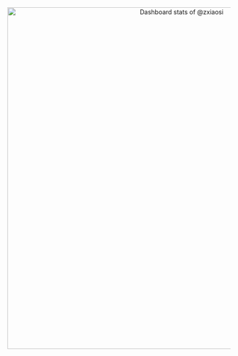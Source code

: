 <!-- Copy-paste in your Readme.md file -->

<a href="https://next.ossinsight.io/widgets/official/compose-user-dashboard-stats?user_id=60531485" target="_blank" style="display: block" align="center">
  <picture>
    <source media="(prefers-color-scheme: dark)" srcset="https://next.ossinsight.io/widgets/official/compose-user-dashboard-stats/thumbnail.png?user_id=60531485&image_size=auto&color_scheme=dark" width="771" height="auto">
    <img alt="Dashboard stats of @zxiaosi" src="https://next.ossinsight.io/widgets/official/compose-user-dashboard-stats/thumbnail.png?user_id=60531485&image_size=auto&color_scheme=light" width="771" height="auto">
  </picture>
</a>

<!-- Made with [OSS Insight](https://ossinsight.io/) -->

<!--
**zxiaosi/zxiaosi** is a ✨ _special_ ✨ repository because its `README.md` (this file) appears on your GitHub profile.

Here are some ideas to get you started:

- 🔭 I’m currently working on ...
- 🌱 I’m currently learning ...
- 👯 I’m looking to collaborate on ...
- 🤔 I’m looking for help with ...
- 💬 Ask me about ...
- 📫 How to reach me: ...
- 😄 Pronouns: ...
- ⚡ Fun fact: ...
-->
